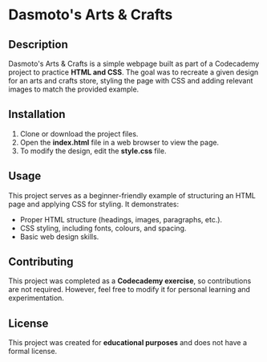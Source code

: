 # Dasmoto's Arts & Crafts

## Description

Dasmoto's Arts & Crafts is a simple webpage built as part of a Codecademy project to practice **HTML and CSS**. The goal was to recreate a given design for an arts and crafts store, styling the page with CSS and adding relevant images to match the provided example.

## Installation

1. Clone or download the project files.
2. Open the **index.html** file in a web browser to view the page.
3. To modify the design, edit the **style.css** file.

## Usage

This project serves as a beginner-friendly example of structuring an HTML page and applying CSS for styling. It demonstrates:

- Proper HTML structure (headings, images, paragraphs, etc.).
- CSS styling, including fonts, colours, and spacing.
- Basic web design skills.

## Contributing

This project was completed as a **Codecademy exercise**, so contributions are not required. However, feel free to modify it for personal learning and experimentation.

## License

This project was created for **educational purposes** and does not have a formal license.
